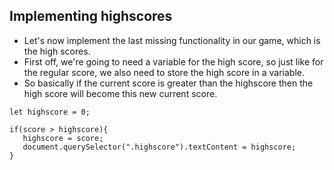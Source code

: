 ## Implementing highscores

- Let's now implement the last missing functionality in our game, which is the high scores.
- First off, we're going to need a variable for the high score, so just like for the regular score, we also need to store the high score in a variable.
- So basically if the current score is greater than the highscore then the high score will become this new current score.
 ```
 let highscore = 0;

 if(score > highscore){
    highscore = score;
    document.querySelector(".highscore").textContent = highscore;
 }
 ```

